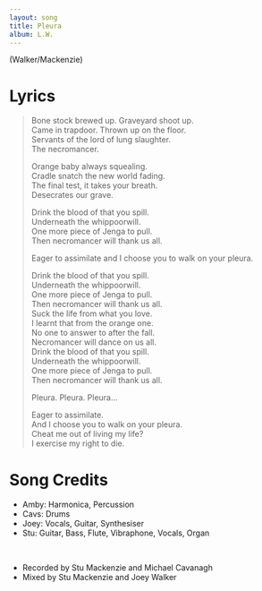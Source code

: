 ```yaml
---
layout: song
title: Pleura
album: L.W.
---
```


(Walker/Mackenzie)

# Lyrics

> Bone stock brewed up. Graveyard shoot up.  
> Came in trapdoor. Thrown up on the floor.  
> Servants of the lord of lung slaughter.  
> The necromancer.  
>  
> Orange baby always squealing.  
> Cradle snatch the new world fading.  
> The final test, it takes your breath.  
> Desecrates our grave.  
>  
> Drink the blood of that you spill.  
> Underneath the whippoorwill.  
> One more piece of Jenga to pull.  
> Then necromancer will thank us all.  
>  
> Eager to assimilate and I choose you to walk on your pleura.  
>  
> Drink the blood of that you spill.  
> Underneath the whippoorwill.  
> One more piece of Jenga to pull.  
> Then necromancer will thank us all.  
> Suck the life from what you love.  
> I learnt that from the orange one.  
> No one to answer to after the fall.  
> Necromancer will dance on us all.  
> Drink the blood of that you spill.  
> Underneath the whippoorwill.  
> One more piece of Jenga to pull.  
> Then necromancer will thank us all.  
>  
> Pleura. Pleura. Pleura...  
>  
> Eager to assimilate.  
> And I choose you to walk on your pleura.  
> Cheat me out of living my life?  
> I exercise my right to die.  

# Song Credits

* Amby: Harmonica, Percussion
* Cavs: Drums
* Joey: Vocals, Guitar, Synthesiser
* Stu: Guitar, Bass, Flute, Vibraphone, Vocals, Organ
<br>

* Recorded by Stu Mackenzie and Michael Cavanagh
* Mixed by Stu Mackenzie and Joey Walker
